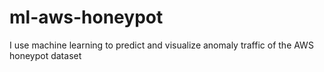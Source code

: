 # ml-aws-honeypot
I use machine learning to predict and visualize anomaly traffic of the AWS honeypot dataset

